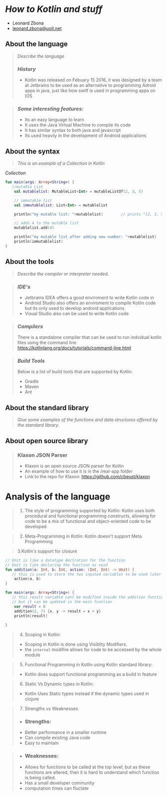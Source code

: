 # _How to Kotlin and stuff_

- Leonard Zbona
- leonard.zbona@uoit.net

## About the language

> _Describe the language_
>
> ### _History_
> - Kotlin was released on Febuary 15 2016, it was designed by a team at Jetbrains to be used as an alternative to programming Adroid apps in java, just like how switf is used in programming apps on IOS

>  ### _Some interesting features:_
> - Its an easy language to learn
> - It uses the Java Virtual Machine to compile its code
> - It has similar syntax to both java and javascript
> - Its used heavily in the development of Android applications

## About the syntax

> _This is an example of a Collection in Kotlin_

*Collection*

```kotlin
fun main(args: Array<String>) { 
   //mutable List
    val mutablelist: MutableList<Int> = mutableListOf(2, 3, 5)

    // immutable list
    val immutablelist: List<Int> = mutablelist

    println("my mutable list: "+mutablelist)        // prints "[2, 3, 5]"

    // adds 4 to the mutable list
    mutablelist.add(4)

    println("my mutable list after adding new number: "+mutablelist)        // prints "[2, 3, 5, 4]"
    println(immutablelist)
}
```

## About the tools

> _Describe the compiler or interpreter needed_.

> ### _IDE's_
> - Jetbrains IDEA offers a good enviroment to write Kotlin code in
> - Android Studio also offers an enviroment to compile Kotlin code but its only used to develop android applications
> - Visual Studio also can be used to write Kotlin code

> ### _Compilers_
> There is a standalone compiler that can be used to run indvidual kotlin files using the command line
> https://kotlinlang.org/docs/tutorials/command-line.html

> ### _Build Tools_
> Below is a list of build tools that are supported by Kotlin:
> - Gradle
> - Maven
> - Ant

## About the standard library

> _Give some examples of the functions and data structures
> offered by the standard library_.

## About open source library

> ### Klaxon JSON Parser
> - Klaxon is an open source JSON parser for Kotlin
> - An example of how to use it is in the /real-app folder
> - Link to the repo for Klaxon: https://github.com/cbeust/klaxon

# Analysis of the language

> 1. The style of programming supported by Kotlin: 
> Kotlin uses both procedural and functional programming constructs, allowing for code to be a mix of functional and object-oriented code to be developed

> 2. Meta-Programming in Kotlin:
> Kotlin doesn't support Meta Programming

> 3.Kotlin's support for closure
> 
```kotlin
// Unit is like a datatype declration for the function
// Unit is like declaring the function as void 
fun addition(a: Int, b: Int, action: (Int, Int) -> Unit) {
   // this is used to store the two inputed variables to be used later
    action(a, b)
}

fun main(args: Array<String>) {
   // this result variable cant be modified inside the addition function
   // but it can be updated in the main function 
    var result = 0
    addition(2, 7) {x, y -> result = x + y}
    println(result)
   
}
```
> 4. Scoping in Kotlin:
> - Scoping in Kotlin is done using Visiblity Modifiers.
> - the ```internal``` modifire allows for code to be accessed by the whole module


> 5. Functional Programming in Kotlin using Kotlin standard library:
> - Kotlin does support functional programming as a build in feature

> 6. Static Vs Dynamic types in Kotlin:
> - Kotlin Uses Static types instead if the dynamic types used in clojure

> 7. Strengths vs Weaknesses  
> - ### Strengths:
> - Better performance in a smaller runtime
> - Can compile existing Java code
> - Easy to maintain

> - ### Weaknesses:
> - Allows for functions to be called at the top level, but as these functions are altered, then it is hard to understand which function is being called.
> - Has a small developer community
> - computation times can fluctate
